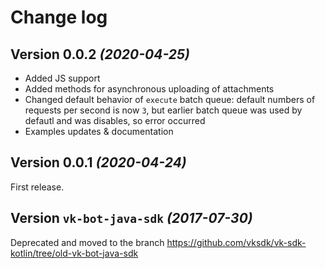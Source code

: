 # Change log

Version 0.0.2 *(2020-04-25)*
----------------------------

* Added JS support
* Added methods for asynchronous uploading of attachments
* Changed default behavior of `execute` batch queue: default numbers of requests per second is now `3`, but earlier batch queue was used by defautl and was disables, so error occurred
* Examples updates & documentation 

Version 0.0.1 *(2020-04-24)*
----------------------------

First release.

Version `vk-bot-java-sdk` *(2017-07-30)*
----------------------------

Deprecated and moved to the branch https://github.com/vksdk/vk-sdk-kotlin/tree/old-vk-bot-java-sdk
